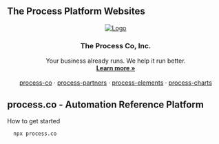 ## The Process Platform Websites
<!-- PROJECT LOGO -->
<p align="center">
  <a href="https://github.com/process-co/">
    <img src="https://github.com/user-attachments/assets/29f60712-e4a5-4939-99d1-48ce048b553e" alt="Logo">
  </a>

  <h3 align="center">The Process Co, Inc.</h3>

  <p align="center">
    Your business already runs. We help it run better.
    <br />
    <a href="https://process.co"><strong>Learn more »</strong></a>
    <br />
    <br />
    <a href="https://github.com/process-co">process-co</a>
    ·
    <a href="https://github.com/process-co">process-partners</a>
    ·
    <a href="https://github.com/process-co">process-elements</a>
    ·
    <a href="https://github.com/process-co">process-charts</a>
  </p>
</p>

<!-- Primary Sales & Information Website
* https://process.co

Workflow & WorkOS Application
* https://app.process.co

User & Element Documentation
* https://docs.process.co

Developer Portal and Documentation
* https://developers.process.co

Status
* https://status.process.co -->

## process.co - Automation Reference Platform

How to get started

```sh
  npx process.co

```


<!--

**Here are some ideas to get you started:**

🙋‍♀️ A short introduction - what is your organization all about?
🌈 Contribution guidelines - how can the community get involved?
👩‍💻 Useful resources - where can the community find your docs? Is there anything else the community should know?
🍿 Fun facts - what does your team eat for breakfast?
🧙 Remember, you can do mighty things with the power of [Markdown](https://docs.github.com/github/writing-on-github/getting-started-with-writing-and-formatting-on-github/basic-writing-and-formatting-syntax)
-->
